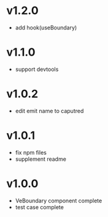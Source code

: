 # v1.2.0

- add hook(useBoundary)

# v1.1.0

- support devtools

# v1.0.2

- edit emit name to caputred

# v1.0.1

- fix npm files
- supplement readme

# v1.0.0

- VeBoundary component complete
- test case complete
